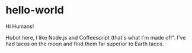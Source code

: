 # hello-world

Hi Humans!

Hubot here, I like Node.js and Coffeescript (that's what I'm made of!".
I've had tacos on the moon and find them far superior to Earth tacos.
